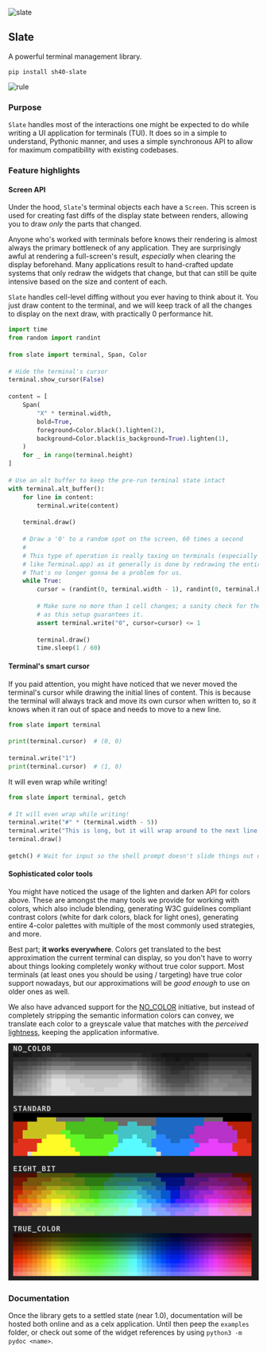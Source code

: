 ![slate](https://singlecolorimage.com/get/717E8D/1600x200)

## Slate

A powerful terminal management library.

```
pip install sh40-slate
```

![rule](https://singlecolorimage.com/get/717E8D/1600x3)

### Purpose

`Slate` handles most of the interactions one might be expected to
do while writing a UI application for terminals (TUI). It does so
in a simple to understand, Pythonic manner, and uses a simple
synchronous API to allow for maximum compatibility with existing
codebases.

### Feature highlights

#### Screen API

Under the hood, `Slate`'s terminal objects each have a `Screen`.
This screen is used for creating fast diffs of the display state
between renders, allowing you to draw _only_ the parts that changed.

Anyone who's worked with terminals before knows their rendering
is almost always the primary bottleneck of any application. They
are surprisingly awful at rendering a full-screen's result,
_especially_ when clearing the display beforehand. Many applications
result to hand-crafted update systems that only redraw the widgets
that change, but that can still be quite intensive based on the
size and content of each.

`Slate` handles cell-level diffing without you ever having to
think about it. You just draw content to the terminal, and we will
keep track of all the changes to display on the next draw, with
practically 0 performance hit.

```python
import time
from random import randint

from slate import terminal, Span, Color

# Hide the terminal's cursor
terminal.show_cursor(False)

content = [
    Span(
        "X" * terminal.width,
        bold=True,
        foreground=Color.black().lighten(2),
        background=Color.black(is_background=True).lighten(1),
    )
    for _ in range(terminal.height)
]

# Use an alt buffer to keep the pre-run terminal state intact
with terminal.alt_buffer():
    for line in content:
        terminal.write(content)

    terminal.draw()

    # Draw a '0' to a random spot on the screen, 60 times a second
    #
    # This type of operation is really taxing on terminals (especially old ones,
    # like Terminal.app) as it generally is done by redrawing the entire screen.
    # That's no longer gonna be a problem for us.
    while True:
        cursor = (randint(0, terminal.width - 1), randint(0, terminal.height - 1))

        # Make sure no more than 1 cell changes; a sanity check for the most part,
        # as this setup guarantees it.
        assert terminal.write("0", cursor=cursor) <= 1

        terminal.draw()
        time.sleep(1 / 60)
```

#### Terminal's smart cursor

If you paid attention, you might have noticed that we never moved the terminal's cursor
while drawing the initial lines of content. This is because the terminal will always track
and move its own cursor when written to, so it knows when it ran out of space and needs
to move to a new line.

```python
from slate import terminal

print(terminal.cursor)  # (0, 0)

terminal.write("1")
print(terminal.cursor)  # (1, 0)
```

It will even wrap while writing!

```python
from slate import terminal, getch

# It will even wrap while writing!
terminal.write("#" * (terminal.width - 5))
terminal.write("This is long, but it will wrap around to the next line.")
terminal.draw()

getch() # Wait for input so the shell prompt doesn't slide things out of view
```

#### Sophisticated color tools

You might have noticed the usage of the lighten and darken API for colors above. These
are amongst the many tools we provide for working with colors, which also include blending,
generating W3C guidelines compliant contrast colors (white for dark colors, black for light
ones), generating entire 4-color palettes with multiple of the most commonly used strategies,
and more.

Best part; **it works everywhere**. Colors get translated to the best approximation the current
terminal can display, so you don't have to worry about things looking completely wonky without
true color support. Most terminals (at least ones you should be using / targeting) have true
color support nowadays, but our approximations will be _good enough_ to use on older ones as
well.

We also have advanced support for the [NO_COLOR](https://no-color.org/) initiative, but instead
of completely stripping the semantic information colors can convey, we translate each color
to a greyscale value that matches with the _perceived_ [lightness](https://en.wikipedia.org/wiki/Lightness),
keeping the application informative.

<p align=center>
    <img src="https://github.com/shade40/slate/blob/main/assets/color_grids.png?raw=true" alt="Color grid example">
</p>

### Documentation

Once the library gets to a settled state (near 1.0), documentation will be hosted both online and as a celx
application. Until then peep the `examples` folder, or check out some of the widget references by using
`python3 -m pydoc <name>`.
